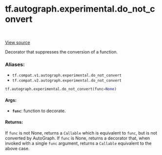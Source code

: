 <div itemscope itemtype="http://developers.google.com/ReferenceObject">
<meta itemprop="name" content="tf.autograph.experimental.do_not_convert" />
<meta itemprop="path" content="Stable" />
</div>

# tf.autograph.experimental.do_not_convert

<!-- Insert buttons -->

<table class="tfo-notebook-buttons tfo-api" align="left">
</table>

<a target="_blank" href="/code/stable/tensorflow/python/autograph/impl/api.py">View source</a>



<!-- Start diff -->
Decorator that suppresses the conversion of a function.

### Aliases:

* `tf.compat.v1.autograph.experimental.do_not_convert`
* `tf.compat.v2.autograph.experimental.do_not_convert`


``` python
tf.autograph.experimental.do_not_convert(func=None)
```



<!-- Placeholder for "Used in" -->


#### Args:


* <b>`func`</b>: function to decorate.


#### Returns:

If `func` is not None, returns a `Callable` which is equivalent to
`func`, but is not converted by AutoGraph.
If `func` is None, returns a decorator that, when invoked with a
single `func` argument, returns a `Callable` equivalent to the
above case.
